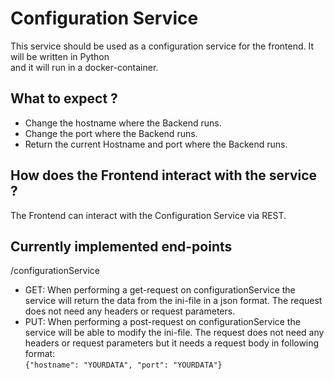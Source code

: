 # Configuration Service
This service should be used as a configuration service for the frontend. It will be written in Python<br>
and it will run in a docker-container.
## What to expect ?
- Change the hostname where the Backend runs.
- Change the port where the Backend runs.
- Return the current Hostname and port where the Backend runs.<br>
## How does the Frontend interact with the service ?
The Frontend can interact with the Configuration Service via REST.
## Currently implemented end-points
/configurationService <br>
- GET: When performing a get-request on configurationService the service will return the data from the ini-file in a json format. The request does not need any headers or request parameters.
- PUT: When performing a post-request on configurationService the service will be able to modify the ini-file. The request does not need any headers or request parameters but it needs a request body in following format:<br>
```{"hostname": "YOURDATA", "port": "YOURDATA"}```
